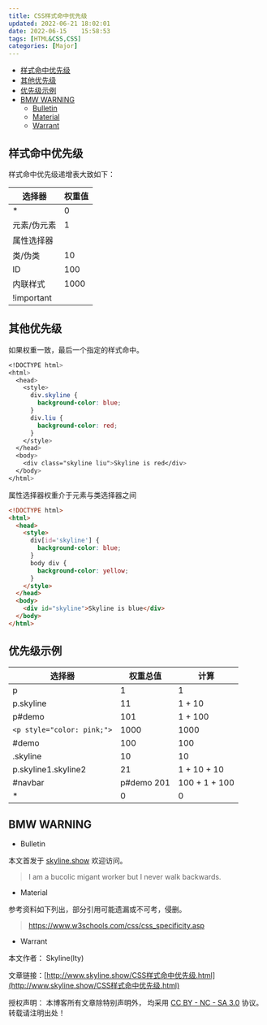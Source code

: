 ```yaml
---
title: CSS样式命中优先级
updated: 2022-06-21	18:02:01
date: 2022-06-15	15:58:53
tags: [HTML&CSS,CSS]
categories: [Major]
---
```

            
            

<!-- @import "[TOC]" {cmd="toc" depthFrom=1 depthTo=6 orderedList=false} -->

<!-- code_chunk_output -->

  - [样式命中优先级](#样式命中优先级)
  - [其他优先级](#其他优先级)
  - [优先级示例](#优先级示例)
  - [BMW WARNING](#bmw-warning)
    - [Bulletin](#bulletin)
    - [Material](#material)
    - [Warrant](#warrant)

<!-- /code_chunk_output -->

## 样式命中优先级

样式命中优先级递增表大致如下：

| 选择器      | 权重值 |
| ----------- | ------ |
| \*          | 0      |
| 元素/伪元素 | 1      |
| 属性选择器  |        |
| 类/伪类     | 10     |
| ID          | 100    |
| 内联样式    | 1000   |
| !important  |        |

## 其他优先级

如果权重一致，最后一个指定的样式命中。

```css
<!DOCTYPE html>
<html>
  <head>
    <style>
      div.skyline {
        background-color: blue;
      }
      div.liu {
        background-color: red;
      }
    </style>
  </head>
  <body>
    <div class="skyline liu">Skyline is red</div>
  </body>
</html>
```

属性选择器权重介于元素与类选择器之间

```html
<!DOCTYPE html>
<html>
  <head>
    <style>
      div[id='skyline'] {
        background-color: blue;
      }
      body div {
        background-color: yellow;
      }
    </style>
  </head>
  <body>
    <div id="skyline">Skyline is blue</div>
  </body>
</html>
```

## 优先级示例
<!--more-->

| 选择器                     | 权重总值    | 计算          |
| -------------------------- | ----------- | ------------- |
| p                          | 1           | 1             |
| p.skyline                  | 11          | 1 + 10        |
| p#demo                     | 101         | 1 + 100       |
| `<p style="color: pink;">` | 1000        | 1000          |
| \#demo                     | 100         | 100           |
| .skyline                   | 10          | 10            |
| p.skyline1.skyline2        | 21          | 1 + 10 + 10   |
| \#navbar                   | p\#demo 201 | 100 + 1 + 100 |
| \*                         | 0           | 0             |

## BMW WARNING

- Bulletin

本文首发于 [skyline.show](http://www.skyline.show) 欢迎访问。

> I am a bucolic migant worker but I never walk backwards.

- Material

参考资料如下列出，部分引用可能遗漏或不可考，侵删。

>  https://www.w3schools.com/css/css_specificity.asp

- Warrant

本文作者： Skyline(lty)

文章链接：[http://www.skyline.show/CSS样式命中优先级.html](http://www.skyline.show/CSS样式命中优先级.html)

授权声明： 本博客所有文章除特别声明外， 均采用 [CC BY - NC - SA 3.0](https://creativecommons.org/licenses/by-nc-sa/3.0/deed.zh) 协议。 转载请注明出处！


